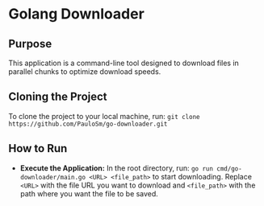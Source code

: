 # Golang Downloader

## Purpose

This application is a command-line tool designed to download files in parallel chunks to optimize download speeds.

## Cloning the Project

To clone the project to your local machine, run: `git clone https://github.com/PauloSm/go-downloader.git`

## How to Run
- **Execute the Application:** In the root directory, run: `go run cmd/go-downloader/main.go <URL> <file_path>` to start downloading. Replace `<URL>` with the file URL you want to download and `<file_path>` with the path where you want the file to be saved.

